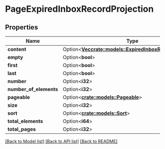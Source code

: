 # PageExpiredInboxRecordProjection

## Properties

| Name                   | Type                                                                                         | Description | Notes      |
| ---------------------- | -------------------------------------------------------------------------------------------- | ----------- | ---------- |
| **content**            | Option<[**Vec<crate::models::ExpiredInboxRecordProjection>**](ExpiredInboxRecordProjection)> |             | [optional] |
| **empty**              | Option<**bool**>                                                                             |             | [optional] |
| **first**              | Option<**bool**>                                                                             |             | [optional] |
| **last**               | Option<**bool**>                                                                             |             | [optional] |
| **number**             | Option<**i32**>                                                                              |             | [optional] |
| **number_of_elements** | Option<**i32**>                                                                              |             | [optional] |
| **pageable**           | Option<[**crate::models::Pageable**](Pageable)>                                              |             | [optional] |
| **size**               | Option<**i32**>                                                                              |             | [optional] |
| **sort**               | Option<[**crate::models::Sort**](Sort)>                                                      |             | [optional] |
| **total_elements**     | Option<**i64**>                                                                              |             | [optional] |
| **total_pages**        | Option<**i32**>                                                                              |             | [optional] |

[[Back to Model list]](../README#documentation-for-models) [[Back to API list]](../README#documentation-for-api-endpoints) [[Back to README]](../README)
